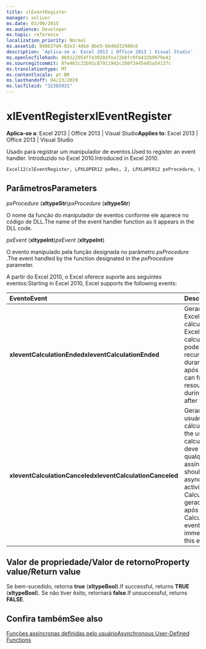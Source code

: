 ```yaml
---
title: xlEventRegister
manager: soliver
ms.date: 03/09/2015
ms.audience: Developer
ms.topic: reference
localization_priority: Normal
ms.assetid: b98637d4-02e3-4dbd-8be5-6b46d32980c6
description: 'Aplica-se a: Excel 2013 | Office 2013 | Visual Studio'
ms.openlocfilehash: 869122954ffe3928dfea72b8fc9fb432b9979e42
ms.sourcegitcommit: 8fe462c32b91c87911942c188f3445e85a54137c
ms.translationtype: MT
ms.contentlocale: pt-BR
ms.lasthandoff: 04/23/2019
ms.locfileid: "32303931"
---
```

# <a name="xleventregister"></a><span data-ttu-id="98bce-103">xlEventRegister</span><span class="sxs-lookup"><span data-stu-id="98bce-103">xlEventRegister</span></span>

 <span data-ttu-id="98bce-104">**Aplica-se a**: Excel 2013 | Office 2013 | Visual Studio</span><span class="sxs-lookup"><span data-stu-id="98bce-104">**Applies to**: Excel 2013 | Office 2013 | Visual Studio</span></span> 
  
<span data-ttu-id="98bce-105">Usado para registrar um manipulador de eventos.</span><span class="sxs-lookup"><span data-stu-id="98bce-105">Used to register an event handler.</span></span> <span data-ttu-id="98bce-106">Introduzido no Excel 2010.</span><span class="sxs-lookup"><span data-stu-id="98bce-106">Introduced in Excel 2010.</span></span>
  
```vb
Excel12(xlEventRegister, LPXLOPER12 pxRes, 2, LPXLOPER12 pxProcedure, LPXLOPER12 pxEvent);
```

## <a name="parameters"></a><span data-ttu-id="98bce-107">Parâmetros</span><span class="sxs-lookup"><span data-stu-id="98bce-107">Parameters</span></span>

 <span data-ttu-id="98bce-108">_pxProcedure_ (**xltypeStr**)</span><span class="sxs-lookup"><span data-stu-id="98bce-108">_pxProcedure_ (**xltypeStr**)</span></span>
  
<span data-ttu-id="98bce-109">O nome da função do manipulador de eventos conforme ele aparece no código de DLL.</span><span class="sxs-lookup"><span data-stu-id="98bce-109">The name of the event handler function as it appears in the DLL code.</span></span>
  
 <span data-ttu-id="98bce-110">_pxEvent_ (**xltypeInt**)</span><span class="sxs-lookup"><span data-stu-id="98bce-110">_pxEvent_ (**xltypeInt**)</span></span>
  
<span data-ttu-id="98bce-111">O evento manipulado pela função designada no parâmetro _pxProcedure_ .</span><span class="sxs-lookup"><span data-stu-id="98bce-111">The event handled by the function designated in the  _pxProcedure_ parameter.</span></span> 
  
<span data-ttu-id="98bce-112">A partir do Excel 2010, o Excel oferece suporte aos seguintes eventos:</span><span class="sxs-lookup"><span data-stu-id="98bce-112">Starting in Excel 2010, Excel supports the following events:</span></span>
  
|<span data-ttu-id="98bce-113">**Evento**</span><span class="sxs-lookup"><span data-stu-id="98bce-113">**Event**</span></span>|<span data-ttu-id="98bce-114">**Descrição**</span><span class="sxs-lookup"><span data-stu-id="98bce-114">**Description**</span></span>|
|:-----|:-----|
|<span data-ttu-id="98bce-115">**xleventCalculationEnded**</span><span class="sxs-lookup"><span data-stu-id="98bce-115">**xleventCalculationEnded**</span></span> <br/> |<span data-ttu-id="98bce-116">Gerado quando o Excel conclui um cálculo.</span><span class="sxs-lookup"><span data-stu-id="98bce-116">Raised when Excel completes a calculation.</span></span> <span data-ttu-id="98bce-117">Você pode liberar todos os recursos alocados durante o cálculo após este evento.</span><span class="sxs-lookup"><span data-stu-id="98bce-117">You can free any resources allocated during the calculation after this event.</span></span>  <br/> |
|<span data-ttu-id="98bce-118">**xleventCalculationCanceled**</span><span class="sxs-lookup"><span data-stu-id="98bce-118">**xleventCalculationCanceled**</span></span> <br/> |<span data-ttu-id="98bce-119">Gerado quando o usuário interrompe o cálculo.</span><span class="sxs-lookup"><span data-stu-id="98bce-119">Raised when the user interrupts the calculation.</span></span> <span data-ttu-id="98bce-120">O XLL deve interromper qualquer atividade assíncrona.</span><span class="sxs-lookup"><span data-stu-id="98bce-120">The XLL should stop any asynchronous activities.</span></span> <span data-ttu-id="98bce-121">O evento CalculationEnded é gerado imediatamente após este evento.</span><span class="sxs-lookup"><span data-stu-id="98bce-121">The CalculationEnded event is raised immediately following this event.</span></span>  <br/> |
   
## <a name="property-valuereturn-value"></a><span data-ttu-id="98bce-122">Valor de propriedade/Valor de retorno</span><span class="sxs-lookup"><span data-stu-id="98bce-122">Property value/Return value</span></span>

<span data-ttu-id="98bce-123">Se bem-sucedido, retorna **true** (**xltypeBool**).</span><span class="sxs-lookup"><span data-stu-id="98bce-123">If successful, returns **TRUE** (**xltypeBool**).</span></span> <span data-ttu-id="98bce-124">Se não tiver êxito, retornará **false**.</span><span class="sxs-lookup"><span data-stu-id="98bce-124">If unsuccessful, returns **FALSE**.</span></span>
  
## <a name="see-also"></a><span data-ttu-id="98bce-125">Confira também</span><span class="sxs-lookup"><span data-stu-id="98bce-125">See also</span></span>



[<span data-ttu-id="98bce-126">Funções assíncronas definidas pelo usuário</span><span class="sxs-lookup"><span data-stu-id="98bce-126">Asynchronous User-Defined Functions</span></span>](asynchronous-user-defined-functions.md)

